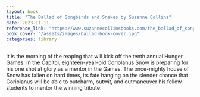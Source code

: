 ```yaml
---
layout: book
title: "The Ballad of Songbirds and Snakes by Suzanne Collins"
date: 2023-11-11
reference_link: "https://www.suzannecollinsbooks.com/the_ballad_of_songbirds_and_snakes.htm"
book_cover: "/assets/images/ballad-book-cover.jpg"
categories: library
---
```


It is the morning of the reaping that will kick off the tenth annual Hunger Games. In the Capitol, eighteen-year-old Coriolanus Snow is preparing for his one shot at glory as a mentor in the Games. The once-mighty house of Snow has fallen on hard times, its fate hanging on the slender chance that Coriolanus will be able to outcharm, outwit, and outmaneuver his fellow students to mentor the winning tribute.
